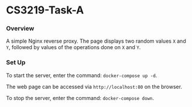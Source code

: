 # CS3219-Task-A

### Overview

A simple Nginx reverse proxy. The page displays two random values `X` and `Y`,
followed by values of the operations done on `X` and `Y`.

### Set Up

To start the server, enter the command: `docker-compose up -d`.

The web page can be accessed via `http://localhost:80` on the browser.

To stop the server, enter the command: `docker-compose down`.

